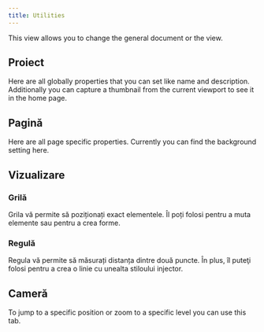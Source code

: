 ```yaml
---
title: Utilities
---
```


This view allows you to change the general document or the view.

## Proiect

Here are all globally properties that you can set like name and description.
Additionally you can capture a thumbnail from the current viewport to see it in the home page.

## Pagină

Here are all page specific properties. Currently you can find the background setting here.

## Vizualizare

### Grilă

Grila vă permite să poziționați exact elementele. Îl poți folosi pentru a muta elemente sau pentru a crea forme.

### Regulă

Regula vă permite să măsurați distanța dintre două puncte. În plus, îl puteţi folosi pentru a crea o linie cu unealta stiloului injector.

## Cameră

To jump to a specific position or zoom to a specific level you can use this tab.
